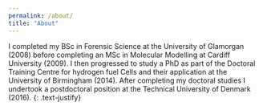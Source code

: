 ```yaml
---
permalink: /about/
title: "About"
---
```


I completed my BSc in Forensic Science at the University of Glamorgan (2008)
before completing an MSc in Molecular Modelling at Cardiff University (2009).
I then progressed to study a PhD  as part of the Doctoral Training Centre for
hydrogen fuel Cells and their application at the University of Birmingham
(2014). After completing my doctoral studies I undertook a postdoctoral
position at the Technical University of Denmark (2016).
{: .text-justify}

